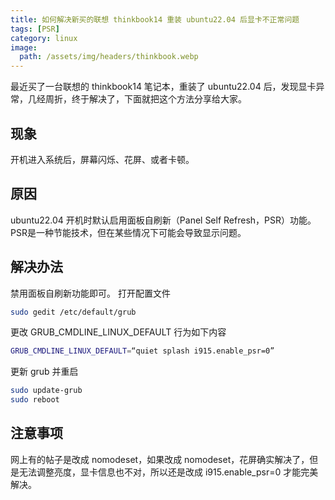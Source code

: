 ```yaml
---
title: 如何解决新买的联想 thinkbook14 重装 ubuntu22.04 后显卡不正常问题
tags: [PSR]
category: linux
image:
  path: /assets/img/headers/thinkbook.webp
---
```


最近买了一台联想的 thinkbook14 笔记本，重装了 ubuntu22.04 后，发现显卡异常，几经周折，终于解决了，下面就把这个方法分享给大家。

## 现象

开机进入系统后，屏幕闪烁、花屏、或者卡顿。

## 原因

ubuntu22.04 开机时默认启用面板自刷新（Panel Self Refresh，PSR）功能。PSR是一种节能技术，但在某些情况下可能会导致显示问题。 

## 解决办法

禁用面板自刷新功能即可。
打开配置文件
```bash
sudo gedit /etc/default/grub
```

更改 GRUB_CMDLINE_LINUX_DEFAULT 行为如下内容

```bash
GRUB_CMDLINE_LINUX_DEFAULT=“quiet splash i915.enable_psr=0”
```

更新 grub 并重启

```bash
sudo update-grub
sudo reboot
```
## 注意事项

网上有的帖子是改成 nomodeset，如果改成 nomodeset，花屏确实解决了，但是无法调整亮度，显卡信息也不对，所以还是改成 i915.enable_psr=0 才能完美解决。


